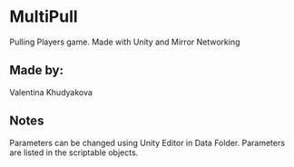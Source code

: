 # MultiPull
 Pulling Players game. Made with Unity and Mirror Networking

## Made by:
Valentina Khudyakova

## Notes
Parameters can be changed using Unity Editor in Data Folder. 
Parameters are listed in the scriptable objects.
